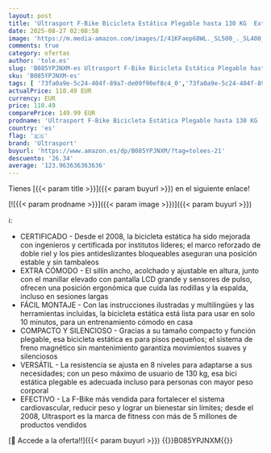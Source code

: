 ```yaml
---
layout: post
title: 'Ultrasport F-Bike Bicicleta Estática Plegable hasta 130 KG  Extra Silencioso con Sillín de Confort Ajustable - Bici Estática Plegable Indoor  Bicicletas Estáticas  Negro-Rojo '
date: 2025-08-27 02:08:58
image: 'https://m.media-amazon.com/images/I/41KFaep68WL._SL500_._SL400_.jpg'
comments: true
category: ofertas
author: 'tole.es'
slug: 'B085YPJNXM-es Ultrasport F-Bike Bicicleta Estática Plegable hasta 130 KG...'
sku: 'B085YPJNXM-es'
tags: [ '73fa0a9e-5c24-404f-89a7-de09f90ef8c4_0','73fa0a9e-5c24-404f-89a7-de09f90ef8c4_3901','Arborist Merchandising Root','Bicicletas estáticas','Bicicletas estáticas y de spinning para fitness','Deportes y aire libre','Fitness y ejercicio','Máquinas de cardio para fitness','Self Service','Special Features Stores','bicicleta','ultrasport','🇪🇸', ]
actualPrice: 110.49 EUR
currency: EUR
price: 110.49
comparePrice: 149.99 EUR
prodname: 'Ultrasport F-Bike Bicicleta Estática Plegable hasta 130 KG  Extra Silencioso con Sillín de Confort Ajustable - Bici Estática Plegable Indoor  Bicicletas Estáticas  Negro-Rojo '
country: 'es'
flag: '🇪🇸'
brand: 'Ultrasport'
buyurl: 'https://www.amazon.es/dp/B085YPJNXM/?tag=tolees-21'
descuento: '26.34'
average: '123.963636363636'
---
```


Tienes [{{< param title >}}]({{< param buyurl >}}) en el siguiente enlace!

[![{{< param prodname >}}]({{< param image >}})]({{< param buyurl >}})

ℹ️:

- CERTIFICADO - Desde el 2008, la bicicleta estática ha sido mejorada con ingenieros y certificada por institutos líderes; el marco reforzado de doble riel y los pies antideslizantes bloqueables aseguran una posición estable y sin tambaleos
- EXTRA CÓMODO - El sillín ancho, acolchado y ajustable en altura, junto con el manillar elevado con pantalla LCD grande y sensores de pulso, ofrecen una posición ergonómica que cuida las rodillas y la espalda, incluso en sesiones largas
- FÁCIL MONTAJE - Con las instrucciones ilustradas y multilingües y las herramientas incluidas, la bicicleta estática está lista para usar en solo 10 minutos, para un entrenamiento cómodo en casa
- COMPACTO Y SILENCIOSO - Gracias a su tamaño compacto y función plegable, esa bicicleta estática es para pisos pequeños; el sistema de freno magnético sin mantenimiento garantiza movimientos suaves y silenciosos
- VERSÁTIL - La resistencia se ajusta en 8 niveles para adaptarse a sus necesidades; con un peso máximo de usuario de 130 kg, esa bici estática plegable es adecuada incluso para personas con mayor peso corporal
- EFECTIVO - La F-Bike más vendida para fortalecer el sistema cardiovascular, reducir peso y lograr un bienestar sin límites; desde el 2008, Ultrasport es la marca de fitness con más de 5 millones de productos vendidos

[🛒 Accede a la oferta!!]({{< param buyurl >}})
{{<world>}}B085YPJNXM{{</world>}}
